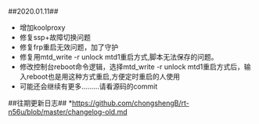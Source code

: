 ##2020.01.11##
* 增加koolproxy
* 修复ssp+故障切换问题
* 修复frp重启无效问题，加了守护
* 修复用mtd_write -r unlock mtd1重启方式,脚本无法保存的问题。
* 修改控制台reboot命令逻辑，选择mtd_write -r unlock mtd1重启方式后，输入reboot也是用这种方式重启,方便定时重启的人使用
* 可能还会继续有更多.........请看源码的commit

##往期更新日志##
*https://github.com/chongshengB/rt-n56u/blob/master/changelog-old.md